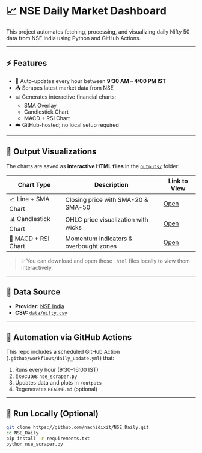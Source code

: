 # 📈 NSE Daily Market Dashboard

This project automates fetching, processing, and visualizing daily Nifty 50 data from NSE India using Python and GitHub Actions.

---

## ⚡ Features

- 🔁 Auto-updates every hour between **9:30 AM – 4:00 PM IST**
- 📥 Scrapes latest market data from NSE
- 📊 Generates interactive financial charts:
  - SMA Overlay
  - Candlestick Chart
  - MACD + RSI Chart
- ☁️ GitHub-hosted; no local setup required

---

## 📂 Output Visualizations

The charts are saved as **interactive HTML files** in the [`outputs/`](outputs/) folder:

| Chart Type           | Description                              | Link to View |
|----------------------|------------------------------------------|--------------|
| 📈 Line + SMA Chart  | Closing price with SMA-20 & SMA-50       | [Open](outputs/line_with_sma.html) |
| 📊 Candlestick Chart | OHLC price visualization with wicks      | [Open](outputs/candlestick.html) |
| 🧠 MACD + RSI Chart  | Momentum indicators & overbought zones   | [Open](outputs/macd_rsi.html) |

> 💡 You can download and open these `.html` files locally to view them interactively.

---

## 📁 Data Source

- **Provider:** [NSE India](https://www.nseindia.com/)
- **CSV:** [`data/nifty.csv`](data/nifty.csv)

---

## 🔄 Automation via GitHub Actions

This repo includes a scheduled GitHub Action (`.github/workflows/daily_update.yml`) that:

1. Runs every hour (9:30–16:00 IST)
2. Executes `nse_scraper.py`
3. Updates data and plots in `/outputs`
4. Regenerates `README.md` (optional)

---

## 🚀 Run Locally (Optional)

```bash
git clone https://github.com/nachidixit/NSE_Daily.git
cd NSE_Daily
pip install -r requirements.txt
python nse_scraper.py

